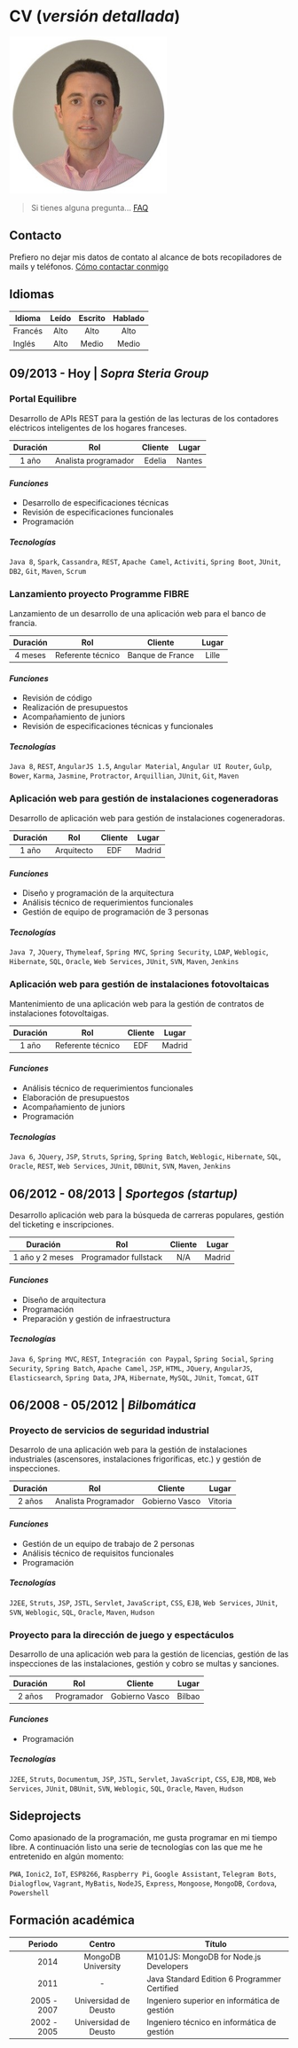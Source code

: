 # CV (_versión detallada_)

![Este soy yo!](../img/yo.jpg)

> Si tienes alguna pregunta... [FAQ](../README.md#faq)

## Contacto

Prefiero no dejar mis datos de contato al alcance de bots recopiladores de mails y teléfonos. [Cómo contactar conmigo](../README.md#soy-un-recruiter-y-creo-que-podrías-encajar-en-un-proceso-de-selección)

## Idiomas

| Idioma  | Leído | Escrito | Hablado |
| ------- | :---: | :-----: | :-----: |
| Francés | Alto  | Alto    | Alto    |
| Inglés  | Alto  | Medio   | Medio   |

## 09/2013 - Hoy | _Sopra Steria Group_

### **Portal Equilibre**

Desarrollo de APIs REST para la gestión de las lecturas de los contadores eléctricos inteligentes de los hogares franceses.

| Duración | Rol                  | Cliente | Lugar  |
| :------: | :------------------: | :-----: | :----: |
| 1 año    | Analista programador | Edelia  | Nantes |

#### _Funciones_

- Desarrollo de especificaciones técnicas
- Revisión de especificaciones funcionales
- Programación

#### _Tecnologías_

`Java 8`, `Spark`, `Cassandra`, `REST`, `Apache Camel`, `Activiti`, `Spring Boot`, `JUnit`, `DB2`, `Git`, `Maven`, `Scrum`

### **Lanzamiento proyecto Programme FIBRE**

Lanzamiento de un desarrollo de una aplicación web para el banco de francia.

| Duración | Rol               | Cliente          | Lugar |
| :------: | :---------------: | :--------------: | :---: |
| 4 meses  | Referente técnico | Banque de France | Lille |

#### _Funciones_

- Revisión de código
- Realización de presupuestos
- Acompañamiento de juniors
- Revisión de especificaciones técnicas y funcionales

#### _Tecnologías_

`Java 8`, `REST`, `AngularJS 1.5`, `Angular Material`, `Angular UI Router`, `Gulp`, `Bower`, `Karma`, `Jasmine`, `Protractor`, `Arquillian`, `JUnit`, `Git`, `Maven`

### **Aplicación web para gestión de instalaciones cogeneradoras**

Desarrollo de aplicación web para gestión de instalaciones cogeneradoras.

| Duración | Rol        | Cliente | Lugar  |
| :------: | :--------: | :-----: | :----: |
| 1 año    | Arquitecto | EDF     | Madrid |

#### _Funciones_

- Diseño y programación de la arquitectura
- Análisis técnico de requerimientos funcionales
- Gestión de equipo de programación de 3 personas

#### _Tecnologías_

`Java 7`, `JQuery`, `Thymeleaf`, `Spring MVC`, `Spring Security`, `LDAP`, `Weblogic`, `Hibernate`, `SQL`, `Oracle`, `Web Services`, `JUnit`, `SVN`, `Maven`, `Jenkins`

### **Aplicación web para gestión de instalaciones fotovoltaicas**

Mantenimiento de una aplicación web para la gestión de contratos de instalaciones fotovoltaigas.

| Duración | Rol               | Cliente | Lugar  |
| :------: | :---------------: | :-----: | :----: |
| 1 año    | Referente técnico | EDF     | Madrid |

#### _Funciones_

- Análisis técnico de requerimientos funcionales
- Elaboración de presupuestos
- Acompañamiento de juniors
- Programación

#### _Tecnologías_

`Java 6`, `JQuery`, `JSP`, `Struts`, `Spring`, `Spring Batch`, `Weblogic`, `Hibernate`, `SQL`, `Oracle`, `REST`, `Web Services`, `JUnit`, `DBUnit`, `SVN`, `Maven`, `Jenkins`

## 06/2012 - 08/2013 | _Sportegos (startup)_

Desarrollo aplicación web para la búsqueda de carreras populares, gestión del ticketing e inscripciones.

| Duración        | Rol                   | Cliente | Lugar  |
| :-------------: | :-------------------: | :-----: | :----: |
| 1 año y 2 meses | Programador fullstack | N/A     | Madrid |

#### _Funciones_

- Diseño de arquitectura
- Programación
- Preparación y gestión de infraestructura

#### _Tecnologías_

`Java 6`, `Spring MVC`, `REST`, `Integración con Paypal`, `Spring Social`, `Spring Security`, `Spring Batch`, `Apache Camel`, `JSP`, `HTML`, `JQuery`, `AngularJS`, `Elasticsearch`, `Spring Data`, `JPA`, `Hibernate`, `MySQL`, `JUnit`, `Tomcat`, `GIT`

## 06/2008 - 05/2012 | _Bilbomática_

### **Proyecto de servicios de seguridad industrial**

Desarrolo de una aplicación web para la gestión de instalaciones industriales (ascensores, instalaciones frigoríficas, etc.) y gestión de inspecciones.

| Duración | Rol                  | Cliente        | Lugar   |
| :------: | :------------------: | :------------: | :-----: |
| 2 años   | Analista Programador | Gobierno Vasco | Vitoria |

#### _Funciones_

- Gestión de un equipo de trabajo de 2 personas
- Análisis técnico de requisitos funcionales
- Programación

#### _Tecnologías_

`J2EE`, `Struts`, `JSP`, `JSTL`, `Servlet`, `JavaScript`, `CSS`, `EJB`, `Web Services`, `JUnit`, `SVN`, `Weblogic`, `SQL`, `Oracle`, `Maven`, `Hudson`

### **Proyecto para la dirección de juego y espectáculos**

Desarrollo de una aplicación web para la gestión de licencias, gestión de las inspecciones de las instalaciones, gestión y cobro se multas y sanciones.

| Duración | Rol         | Cliente        | Lugar  |
| :------: | :---------: | :------------: | :----: |
| 2 años   | Programador | Gobierno Vasco | Bilbao |

#### _Funciones_

- Programación

#### _Tecnologías_

`J2EE`, `Struts`, `Documentum`, `JSP`, `JSTL`, `Servlet`, `JavaScript`, `CSS`, `EJB`, `MDB`, `Web Services`, `JUnit`, `DBUnit`, `SVN`, `Weblogic`, `SQL`, `Oracle`, `Maven`, `Hudson`

## Sideprojects

Como apasionado de la programación, me gusta programar en mi tiempo libre. A continuación listo una serie de tecnologías con las que me he entretenido en algún momento:

`PWA`, `Ionic2`, `IoT`, `ESP8266`, `Raspberry Pi`, `Google Assistant`, `Telegram Bots`, `Dialogflow`, `Vagrant`, `MyBatis`, `NodeJS`, `Express`, `Mongoose`, `MongoDB`, `Cordova`, `Powershell`

## Formación académica

| Periodo     | Centro                | Título                                       |
| ----------: | :-------------------: | -------------------------------------------- |
| 2014        | MongoDB University    | M101JS: MongoDB for Node.js Developers       |
| 2011        | -                     | Java Standard Edition 6 Programmer Certified |
| 2005 - 2007 | Universidad de Deusto | Ingeniero superior en informática de gestión |
| 2002 - 2005 | Universidad de Deusto | Ingeniero técnico en informática de gestión  |